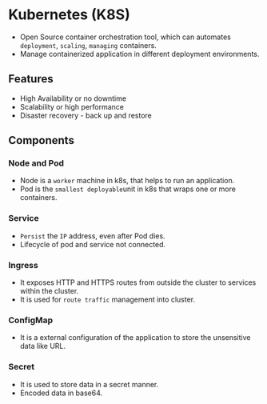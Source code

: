 # Kubernetes (K8S)

- Open Source container orchestration tool, which can automates `deployment`, `scaling`, `managing` containers.
- Manage containerized application in different deployment environments.

## Features

- High Availability or no downtime
- Scalability or high performance
- Disaster recovery - back up and restore

## Components

### Node and Pod

- Node is a `worker` machine in k8s, that helps to run an application.
- Pod is the `smallest deployable`unit in k8s that wraps one or more containers.

### Service

- `Persist` the `IP` address, even after Pod dies.
- Lifecycle of pod and service not connected.

### Ingress

- It exposes HTTP and HTTPS routes from outside the cluster to services within the cluster.
- It is used for `route traffic` management into cluster.

### ConfigMap

- It is a external configuration of the application to store the unsensitive data like URL.

### Secret

- It is used to store data in a secret manner.
- Encoded data in base64.
